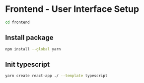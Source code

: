# Frontend - User Interface Setup
```sh
cd frontend
```
## Install package
```sh
npm install --global yarn
```
## Init typescript
```sh
yarn create react-app ./ --template typescript
```


```sh

```
```sh

```
```sh

```
```sh

```